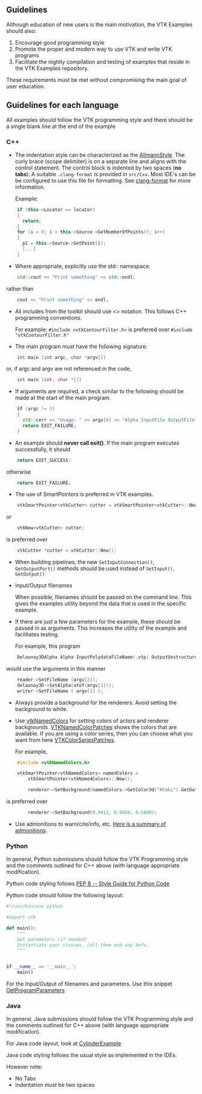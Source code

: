 ## Guidelines
 
Although education of new users is the main motivation, the VTK Examples should also:

1. Encourage good programming style
2. Promote the proper and modern way to use VTK and write VTK programs
3. Facilitate the nightly compilation and testing of examples that reside in the VTK Examples repository.

These requirements must be met without compromising the main goal of user education.

## Guidelines for each language

All examples should follow the VTK programming style and there should be a single blank line at the end of the example

### C++

* The indentation style can be characterized as the [AllmannStyle](https://en.wikipedia.org/wiki/Indent_style#Allman_style).
The curly brace (scope delimiter) is on a separate line and aligns with the control statement.
The control block is indented by two spaces (**no tabs**).
A suitable `.clang-format` is provided in `src/Cxx`.
Most IDE's can be be configured to use this file for formatting.
See [clang-format](https://clang.llvm.org/docs/ClangFormat.html) for more information.

    Example:

``` c++
    if (this->Locator == locator)
    {
      return;
    }
    for (i = 0; i < this->Source->GetNumberOfPoints(); i++)
    {
      p1 = this->Source->GetPoint(i);
      [...]
    }
```

* Where appropriate, explicitly use the std:: namespace:

``` c++
    std::cout << "Print something" << std::endl;
```

  rather than

``` c++
    cout << "Print something" << endl;
```

* All includes from the toolkit should use <> notation. This follows C++ programming conventions.

    For example: `#include <vtkContourFilter.h>` is preferred over `#include "vtkContourFilter.h"`

* The main program must have the following signature:

``` c++
    int main (int argc, char *argv[])
```

  or, if argc and argv are not referenced in the code,

``` c++
    int main (int, char *[])
```

* If arguments are required, a check similar to the following should be made at the start of the main program.

``` c++
    if (argc != 3)
    {
      std::cerr << "Usage: " << argv[0] << "Alpha InputFile OutputFile" << std::endl;
      return EXIT_FAILURE;
    }
```

* An example should **never call exit()**. If the main program executes successfully, it should

``` c++
    return EXIT_SUCCESS;
```

  otherwise

``` c++
    return EXIT_FAILURE;
```

* The use of SmartPointers is preferred in VTK examples.

``` c++
    vtkSmartPointer<vtkCutter> cutter = vtkSmartPointer<vtkCutter>::New();
```

  or

``` c++
    vtkNew<vtkCutter> cutter;
```

  is preferred over

``` c++
    vtkCutter *cutter = vtkCutter::New();
```

* When building pipelines, the new `SetInputConnection()`, `GetOutputPort()` methods should be used instead of `SetInput()`, `GetOutput()`

* Input/Output filenames

    When possible, filenames should be passed on the command line. This gives the examples utility beyond the data that is used in the specific example.

* If there are just a few parameters for the example, these should be passed in as arguments. This increases the utility of the example and facilitates testing.

  For example, this program

``` c++
    Delaunay3DAlpha Alpha InputPolydataFileName(.vtp) OutputUnstructuredGridFilename(.vtu)
```

  would use the arguments in this manner

``` c++
    reader->SetFileName (argv[2]);
    delaunay3D->SetAlpha(atof(argv[1]));
    writer->SetFileName ( argv[3] );
```

* Always provide a background for the renderers. Avoid setting the background to white.

* Use [vtkNamedColors](http://www.vtk.org/doc/nightly/html/classvtkNamedColors.html) for setting colors of actors and renderer backgrounds.
[VTKNamedColorPatches](http://htmlpreview.github.io/?__WEB_BLOB__/VTKNamedColorPatches.html) shows the colors that are available. If you are using a color series, then you can choose what you want from here [VTKColorSeriesPatches](http://htmlpreview.github.io/?__WEB_BLOB__/VTKColorSeriesPatches.html).

  For example,

``` c++
    #include <vtkNamedColors.h>

    vtkSmartPointer<vtkNamedColors> namedColors =
        vtkSmartPointer<vtkNamedColors>::New();

        renderer->SetBackground(namedColors->GetColor3d("Khaki").GetData());
```

  is preferred over

``` c++
        renderer->SetBackground(0.9412, 0.9020, 0.5490);
```

* Use admonitions to warn/cite/info, etc. [Here is a summary of admonitions](__WEB_SITE_URL__/Instructions/ForAdministrators/#admonition).

### Python

In general, Python submissions should follow the VTK Programming style and the comments outlined for C++ above (with language appropriate modification).

Python code styling follows [PEP 8 -- Style Guide for Python Code](https://www.python.org/dev/peps/pep-0008/)

Python code should follow the following layout:

``` Python
#!/usr/bin/env python

#import vtk

def main():
    """
    Get parameters (if needed)
    Instantiate your classes, call them and any defs.
    """


if __name__ == '__main__':
    main()

```

For the Input/Output of filenames and parameters. Use this snippet [GetProgramParameters](__WEB_SITE_URL__/Python/Snippets/GetProgramParameters/) 

### Java

In general, Java submissions should follow the VTK Programming style and the comments outlined for C++ above (with language appropriate modification).

For Java code layout, look at [CylinderExample](__WEB_SITE_URL__/Java/GeometricObjects/CylinderExample/)

Java code styling follows the usual style as implemented in the IDEs.

However note:

* No Tabs
* Indentation must be two spaces
